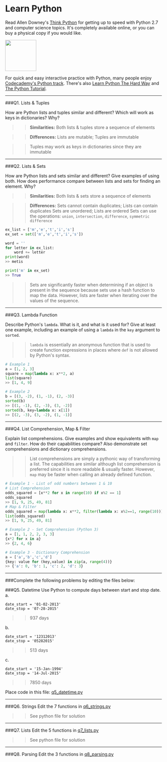 # Learn Python

Read Allen Downey's [Think Python](http://www.greenteapress.com/thinkpython/) for getting up to speed with Python 2.7 and computer science topics. It's completely available online, or you can buy a physical copy if you would like.

<a href="http://www.greenteapress.com/thinkpython/"><img src="img/think_python.png" style="width: 100px;" target="_blank"></a>

For quick and easy interactive practice with Python, many people enjoy [Codecademy's Python track](http://www.codecademy.com/en/tracks/python). There's also [Learn Python The Hard Way](http://learnpythonthehardway.org/book/) and [The Python Tutorial](https://docs.python.org/2/tutorial/).

---

###Q1. Lists &amp; Tuples

How are Python lists and tuples similar and different? Which will work as keys in dictionaries? Why?

>> **Similarities:**
>> Both lists & tuples store a sequence of elements

>> **Differences:**
>> Lists are mutable; Tuples are immutable

>> Tuples may work as keys in dictionaries since they are immutable

---

###Q2. Lists &amp; Sets

How are Python lists and sets similar and different? Give examples of using both. How does performance compare between lists and sets for finding an element. Why?

>> **Similarities:**
>> Both lists & sets store a sequence of elements

>> **Differences:**
>> Sets cannot contain duplicates; Lists can contain duplicates
>> Sets are unordered; Lists are ordered
>> Sets can use the operations: `union`, `intersection`, `difference`, `symmetric difference`

```python
ex_list = ['m','e','t','i','s']
ex_set = set(['m','e','t','i','s'])

word = ''
for letter in ex_list:
    word += letter
print(word)
>> metis

print('m' in ex_set)
>> True
```

>> Sets are significantly faster when determining if an object is present in the sequence because sets use a hash function to map the data. However, lists are faster when iterating over the values of the sequence.

---

###Q3. Lambda Function

Describe Python's `lambda`. What is it, and what is it used for? Give at least one example, including an example of using a `lambda` in the `key` argument to `sorted`.

>> `lambda` is essentially an anonymous function that is used to create function expressions in places where `def` is not allowed by Python's syntax.

```python
# Example 1
a = [1, 2, 3]
square = map(lambda x: x**2, a)
list(square)
>> [1, 4, 9]

# Example 2
b = [(3, -2), (1, -1), (2, -3)]
sorted(b)
>> [(1, -1), (2, -3), (3, -2)]
sorted(b, key=lambda x: x[1])
>> [(2, -3), (3, -2), (1, -1)]
```

---

###Q4. List Comprehension, Map &amp; Filter

Explain list comprehensions. Give examples and show equivalents with `map` and `filter`. How do their capabilities compare? Also demonstrate set comprehensions and dictionary comprehensions.

>> List comprehensions are simply a pythonic way of transforming a list. The capabilities are similar although list comprehension is preferred since it is more readable & usually faster. However, `map` may be faster when calling an already defined function.

```python
# Example 1 - List of odd numbers between 1 & 10
# List Comprehension
odds_squared = [x**2 for x in range(10) if x%2 == 1]
odds_squared
>> [1, 9, 25, 49, 81]
# Map & Filter
odds_squared = map(lambda x: x**2, filter(lambda x: x%2==1, range(10)))
list(odds_squared)
>> [1, 9, 25, 49, 81]

# Example 2 - Set Comprehension (Python 3)
a = [1, 1, 2, 2, 3, 3]
{x*2 for x in a}
>> {2, 4, 6}

# Example 3 - Dictionary Comprehension
a = ['a','b','c','d']
{key: value for (key,value) in zip(a, range(4))}
>> {'a': 0, 'b': 1, 'c': 2, 'd': 3}
```

---

###Complete the following problems by editing the files below:

###Q5. Datetime
Use Python to compute days between start and stop date.   
a.  

```
date_start = '01-02-2013'    
date_stop = '07-28-2015'
```

>> 937 days

b.  
```
date_start = '12312013'  
date_stop = '05282015'  
```

>> 513 days

c.  
```
date_start = '15-Jan-1994'      
date_stop = '14-Jul-2015'  
```

>> 7850 days

Place code in this file: [q5_datetime.py](python/q5_datetime.py)

---

###Q6. Strings
Edit the 7 functions in [q6_strings.py](python/q6_strings.py)

>> See python file for solution

---

###Q7. Lists
Edit the 5 functions in [q7_lists.py](python/q7_lists.py)

>> See python file for solution

---

###Q8. Parsing
Edit the 3 functions in [q8_parsing.py](python/q8_parsing.py)
